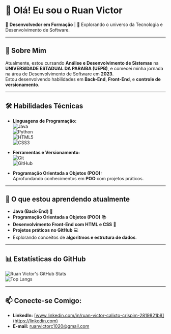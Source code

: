 # 👋 Olá! Eu sou o **Ruan Victor**  
🎯 **Desenvolvedor em Formação** | 🌱 Explorando o universo da Tecnologia e Desenvolvimento de Software.

---

## 🚀 **Sobre Mim**  
Atualmente, estou cursando **Análise e Desenvolvimento de Sistemas** na **UNIVERSIDADE ESTADUAL DA PARAIBA (UEPB)**, e comecei minha jornada na área de Desenvolvimento de Software em **2023**.  
Estou desenvolvendo habilidades em **Back-End**, **Front-End**, e **controle de versionamento**.

---

## 🛠 **Habilidades Técnicas**  
- **Linguagens de Programação:**  
  ![Java](https://img.shields.io/badge/Java-ED8B00?style=for-the-badge&logo=java&logoColor=white)  
  ![Python](https://img.shields.io/badge/Python-3670A0?style=for-the-badge&logo=python&logoColor=white)  
  ![HTML5](https://img.shields.io/badge/HTML5-E34F26?style=for-the-badge&logo=html5&logoColor=white)  
  ![CSS3](https://img.shields.io/badge/CSS3-1572B6?style=for-the-badge&logo=css3&logoColor=white)

- **Ferramentas e Versionamento:**  
  ![Git](https://img.shields.io/badge/Git-F05032?style=for-the-badge&logo=git&logoColor=white)  
  ![GitHub](https://img.shields.io/badge/GitHub-181717?style=for-the-badge&logo=github&logoColor=white)

- **Programação Orientada a Objetos (POO):**  
  Aprofundando conhecimentos em **POO** com projetos práticos.

---

## 🌱 **O que estou aprendendo atualmente**  
- **Java  (Back-End)** 🔧
- **Programação Orientada a Objetos (POO)** 📚  
- **Desenvolvimento Front-End com HTML e CSS** 🎨  
- **Projetos práticos no GitHub** 💻  
- Explorando conceitos de **algoritmos e estrutura de dados**.

---

## 📊 **Estatísticas do GitHub**  
![Ruan Victor's GitHub Stats](https://github-readme-stats.vercel.app/api?username=ruanvictor0258&show_icons=true&theme=radical)  
![Top Langs](https://github-readme-stats.vercel.app/api/top-langs/?username=ruanvictor0258&layout=compact&theme=radical)

---

## 📫 **Conecte-se Comigo:**  
- **LinkedIn:** [www.linkedin.com/in/ruan-victor-calixto-crispim-2819821b8](https://linkedin.com)  
- **E-mail:** ruanvictorc1020@gmail.com 
